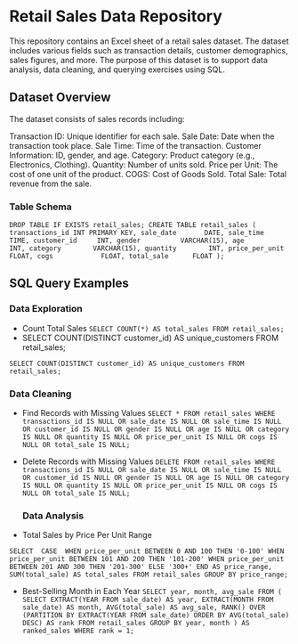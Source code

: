 # Retail Sales Data Repository
This repository contains an Excel sheet of a retail sales dataset. The dataset includes various fields such as transaction details, customer demographics, sales figures, and more. The purpose of this dataset is to support data analysis, data cleaning, and querying exercises using SQL.

## Dataset Overview
The dataset consists of sales records including:

Transaction ID: Unique identifier for each sale.
Sale Date: Date when the transaction took place.
Sale Time: Time of the transaction.
Customer Information: ID, gender, and age.
Category: Product category (e.g., Electronics, Clothing).
Quantity: Number of units sold.
Price per Unit: The cost of one unit of the product.
COGS: Cost of Goods Sold.
Total Sale: Total revenue from the sale.

### Table Schema
`
DROP TABLE IF EXISTS retail_sales;
CREATE TABLE retail_sales (
    transactions_id INT PRIMARY KEY,
    sale_date       DATE,
    sale_time       TIME,
    customer_id     INT,
    gender          VARCHAR(15),
    age             INT,
    category        VARCHAR(15),
    quantity        INT,
    price_per_unit  FLOAT,
    cogs            FLOAT,
    total_sale      FLOAT
);
`

## SQL Query Examples
### Data Exploration

- Count Total Sales
`
SELECT COUNT(*) AS total_sales FROM retail_sales;
`
- SELECT COUNT(DISTINCT customer_id) AS unique_customers FROM retail_sales;

`
SELECT COUNT(DISTINCT customer_id) AS unique_customers FROM retail_sales;
`

### Data Cleaning

- Find Records with Missing Values
`
SELECT * FROM retail_sales
WHERE transactions_id IS NULL
   OR sale_date IS NULL
   OR sale_time IS NULL
   OR customer_id IS NULL
   OR gender IS NULL
   OR age IS NULL
   OR category IS NULL
   OR quantity IS NULL
   OR price_per_unit IS NULL
   OR cogs IS NULL
   OR total_sale IS NULL;
`
- Delete Records with Missing Values
`
DELETE FROM retail_sales
WHERE transactions_id IS NULL
   OR sale_date IS NULL
   OR sale_time IS NULL
   OR customer_id IS NULL
   OR gender IS NULL
   OR age IS NULL
   OR category IS NULL
   OR quantity IS NULL
   OR price_per_unit IS NULL
   OR cogs IS NULL
   OR total_sale IS NULL;
`

  ### Data Analysis

-  Total Sales by Price Per Unit Range

`
SELECT 
    CASE 
        WHEN price_per_unit BETWEEN 0 AND 100 THEN '0-100'
        WHEN price_per_unit BETWEEN 101 AND 200 THEN '101-200'
        WHEN price_per_unit BETWEEN 201 AND 300 THEN '201-300'
        ELSE '300+'
    END AS price_range,
    SUM(total_sale) AS total_sales
FROM retail_sales
GROUP BY price_range;
`

- Best-Selling Month in Each Year
`
SELECT year, month, avg_sale
FROM (
    SELECT EXTRACT(YEAR FROM sale_date) AS year,
           EXTRACT(MONTH FROM sale_date) AS month,
           AVG(total_sale) AS avg_sale,
           RANK() OVER (PARTITION BY EXTRACT(YEAR FROM sale_date) ORDER BY AVG(total_sale) DESC) AS rank
    FROM retail_sales
    GROUP BY year, month
) AS ranked_sales
WHERE rank = 1;
`
